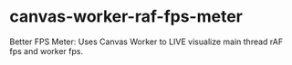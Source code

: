 # canvas-worker-raf-fps-meter
Better FPS Meter: Uses Canvas Worker to LIVE visualize main thread rAF fps and worker fps.
